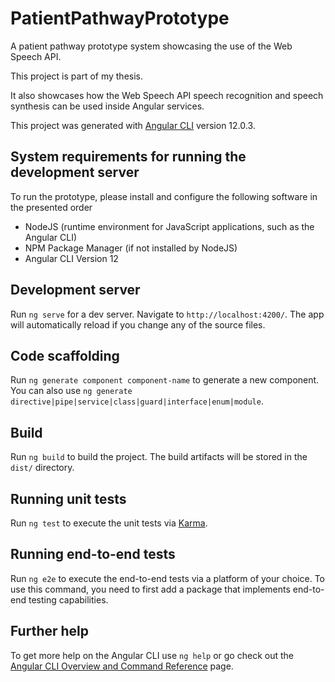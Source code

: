 # PatientPathwayPrototype

A patient pathway prototype system showcasing the use of the Web Speech API.

This project is part of my thesis. 

It also showcases how the Web Speech API speech recognition and speech synthesis can be used inside Angular services. 

This project was generated with [Angular CLI](https://github.com/angular/angular-cli) version 12.0.3.

## System requirements for running the development server

To run the prototype, please install and configure the following software in the presented order

* NodeJS (runtime environment for JavaScript applications, such as the Angular CLI)
* NPM Package Manager (if not installed by NodeJS)
* Angular CLI Version 12

## Development server

Run `ng serve` for a dev server. Navigate to `http://localhost:4200/`. The app will automatically reload if you change any of the source files.

## Code scaffolding

Run `ng generate component component-name` to generate a new component. You can also use `ng generate directive|pipe|service|class|guard|interface|enum|module`.

## Build

Run `ng build` to build the project. The build artifacts will be stored in the `dist/` directory.

## Running unit tests

Run `ng test` to execute the unit tests via [Karma](https://karma-runner.github.io).

## Running end-to-end tests

Run `ng e2e` to execute the end-to-end tests via a platform of your choice. To use this command, you need to first add a package that implements end-to-end testing capabilities.

## Further help

To get more help on the Angular CLI use `ng help` or go check out the [Angular CLI Overview and Command Reference](https://angular.io/cli) page.
